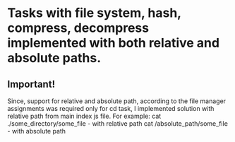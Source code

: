 # Tasks with file system, hash, compress, decompress implemented with both relative and absolute paths.
## Important!
Since, support for relative and absolute path, according to the file manager assignments was required only for cd task, I implemented solution with relative path from main index js file.
For example:
cat ./some_directory/some_file - with relative path
cat /absolute_path/some_file - with absolute path